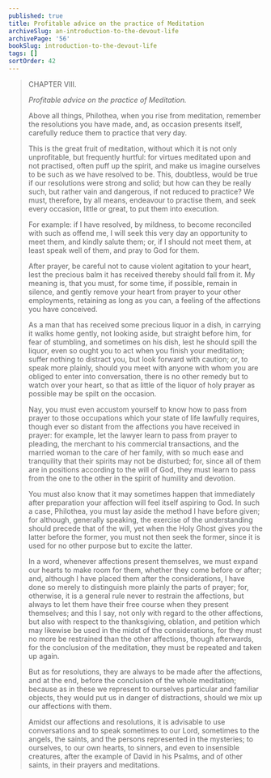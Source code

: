 ```yaml
---
published: true
title: Profitable advice on the practice of Meditation
archiveSlug: an-introduction-to-the-devout-life
archivePage: '56'
bookSlug: introduction-to-the-devout-life
tags: []
sortOrder: 42
---
```


> CHAPTER VIII.
>
> *Profitable advice on the practice of Meditation.*
>
> Above all things, Philothea, when you rise from meditation, remember the resolutions you have made, and, as occasion presents itself, carefully reduce them to practice that very day.
>
> This is the great fruit of meditation, without which it is not only unprofitable, but frequently hurtful: for virtues meditated upon and not practised, often puff up the spirit, and make us imagine ourselves to be such as we have resolved to be. This, doubtless, would be true if our resolutions were strong and solid; but how can they be really such, but rather vain and dangerous, if not reduced to practice? We must, therefore, by all means, endeavour to practise them, and seek every occasion, little or great, to put them into execution.
>
> For example: if I have resolved, by mildness, to become reconciled with such as offend me, I will seek this very day an opportunity to meet them, and kindly salute them; or, if I should not meet them, at least speak well of them, and pray to God for them.
>
> After prayer, be careful not to cause violent agitation to your heart, lest the precious balm it has received thereby should fall from it. My meaning is, that you must, for some time, if possible, remain in silence, and gently remove your heart from prayer to your other employments, retaining as long as you can, a feeling of the affections you have conceived.
>
> As a man that has received some precious liquor in a dish, in carrying it walks home gently, not looking aside, but straight before him, for fear of stumbling, and sometimes on his dish, lest he should spill the liquor, even so ought you to act when you finish
your meditation; suffer nothing to distract you, but look forward with caution; or, to speak more plainly, should you meet with anyone with whom you are obliged to enter into conversation, there is no other remedy but to watch over your heart, so that as little of the liquor of holy prayer as possible may be spilt on the occasion.
>
> Nay, you must even accustom yourself to know how to pass from prayer to those occupations which your state of life lawfully requires, though ever so distant from the affections you have received in prayer: for example, let the lawyer learn to pass from prayer to pleading, the merchant to his commercial transactions, and the married woman to the care of her family, with so much ease and tranquility that their spirits may not be disturbed; for, since all of them are in positions according to the will of God, they must learn to pass from the one to the other in the spirit of humility and devotion.
>
> You must also know that it may sometimes happen that immediately after preparation your affection will feel itself aspiring to God. In such a case, Philothea, you must lay aside the method I have before given; for although, generally speaking, the exercise of the understanding should precede that of the will, yet when the Holy Ghost gives you the latter before the former, you must not then seek the former, since it is used for no other purpose but to excite the latter.
>
> In a word, whenever affections present themselves, we must expand our hearts to make room for them, whether they come before or after; and, although I have placed them after the considerations, I have done so merely to distinguish more plainly the parts of prayer; for, otherwise, it is a general rule never to restrain the affections, but always to let them have their free course when they present themselves; and this I say, not only with regard to the other affections, but also with respect to the thanksgiving, oblation, and petition which may likewise be used in the midst of the considerations, for they must no more be restrained than the other affections, though afterwards, for the conclusion of the meditation, they must be repeated and taken up again.
>
> But as for resolutions, they are always to be made after the affections, and at the end, before the conclusion of the whole meditation; because as in these we represent to ourselves particular and familiar objects, they would put us in danger of distractions, should we mix up our affections with them.
>
> Amidst our affections and resolutions, it is advisable to use conversations and to speak sometimes to our Lord, sometimes to the angels, the saints, and the persons represented in the mysteries; to ourselves, to our own hearts, to sinners, and even to insensible creatures, after the example of David in his Psalms, and of other saints, in their prayers and meditations.
